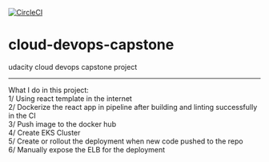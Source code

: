 [![CircleCI](https://dl.circleci.com/status-badge/img/gh/thanhlong1543/cloud-devops-capstone/tree/master.svg?style=svg)](https://dl.circleci.com/status-badge/redirect/gh/thanhlong1543/cloud-devops-capstone/tree/master)

# cloud-devops-capstone
udacity cloud devops capstone project

-------------
What I do in this project: <br />
1/ Using react template in the internet <br />
2/ Dockerize the react app in pipeline after building and linting successfully in the CI<br />
3/ Push image to the docker hub <br />
4/ Create EKS Cluster <br />
5/ Create or rollout the deployment when new code pushed to the repo <br />
6/ Manually expose the ELB for the deployment <br />
